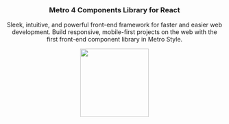 <p align="center">
  <a href="https://metroui.org.ua/v4/">
    <img src="https://metroui.org.ua/images/logo-react.png" alt="">
  </a>
  <h3 align="center">Metro 4 Components Library for React</h3>
  <p align="center">
      Sleek, intuitive, and powerful front-end framework for faster and easier web development. Build responsive, mobile-first projects on the web with the first front-end component library in Metro Style. 
  </p>
  <p align="center">
      <a href="https://www.patreon.com/metroui">
        <img src="https://c5.patreon.com/external/logo/become_a_patron_button@2x.png" width="160">
      </a>
  </p>  
</p>

